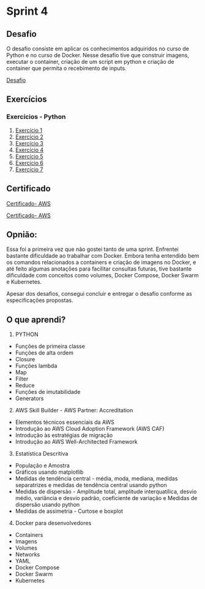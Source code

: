 # Sprint 4
## Desafio
O desafio consiste em aplicar os conhecimentos adquiridos no curso de Python e no curso de Docker. Nesse desafio tive que construir imagens, executar o container, criação de um script em python e criação de container que permita o recebimento de inputs.

[Desafio](../Sprint%204/Desafios/)

## Exercícios 
### Exercícios - Python
1. [Exercício 1](../Sprint%204/Exercicios/exercicio-01.py)
2. [Exercício 2](../Sprint%204/Exercicios/exercicio-02.py)
3. [Exercício 3](../Sprint%204/Exercicios/exercicio-03.py)
4. [Exercício 4](../Sprint%204/Exercicios/exercicio-04.py)
5. [Exercício 5](../Sprint%204/Exercicios/exercicio-05.py)
6. [Exercício 6](../Sprint%204/Exercicios/exercicio-06.py)
7. [Exercício 7](../Sprint%204/Exercicios/exercicio-07.py)


## Certificado 
[Certificado- AWS](../Sprint%204/Certificados/Certificado_AWS_Technical_Essentials.jpg)

[Certificado- AWS](../Sprint%204/Certificados/Certificado_AWS_Partner_Accreditation.jpg)

## Opnião:
Essa foi a primeira vez que não gostei tanto de uma sprint. Enfrentei bastante dificuldade ao trabalhar com Docker. Embora tenha entendido bem os comandos relacionados a containers e criação de imagens no Docker, e até feito algumas anotações para facilitar consultas futuras, tive bastante dificuldade com conceitos como volumes, Docker Compose, Docker Swarm e Kubernetes.

Apesar dos desafios, consegui concluir e entregar o desafio conforme as especificações propostas.

## O que aprendi?
1. PYTHON
* Funções de primeira classe
* Funções de alta ordem 
* Closure
* Funções lambda
* Map
* Filter
* Reduce
* Funções de imutabilidade
* Generators

2. AWS Skill Builder - AWS Partner: Accreditation
* Elementos técnicos essenciais da AWS
* Introdução ao AWS Cloud Adoption Framework (AWS CAF)
* Introdução às estratégias de migração
* Introdução ao AWS Well-Architected Framework

3. Estatística Descritiva 
* População e Amostra
* Gráficos usando matplotlib
* Medidas de tendência central - média, moda, mediana, medidas separatrizes e medidas de tendência central usando python
* Medidas de dispersão - Amplitude total, amplitude interquatílica, desvio médio, variância e desvio padrão, coeficiente de variação e Medidas de dispersão usando python
* Medidas de assimetria - Curtose e boxplot

4. Docker para desenvolvedores 
* Containers
* Imagens
* Volumes
* Networks
* YAML
* Docker Compose
* Docker Swarm
* Kubernetes
